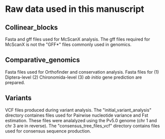 # Raw data used in this manuscript

## Collinear_blocks
Fasta and gff files used for McScanX analysis. The gff files required for McScanX is not the "GFF*" files commonly used in genomics.

## Comparative_genomics
Fasta files used for Orthofinder and conservation analysis. Fasta files for (1) Diptera-level (2) Chironomida-level (3) _ab initio_ gene prediction are prepared.

## Variants
VCF files produced during variant analysis. The "initial_variant_analysis" directory containes files used for Pairwise nucleotide variance and Fst estimation. These files were analalyzed using the Pv5.0 genome (chr 1 and chr 3 are in reverse). The "consensus_tree_files_vcf" directory contains files used for consensus sequence production.

